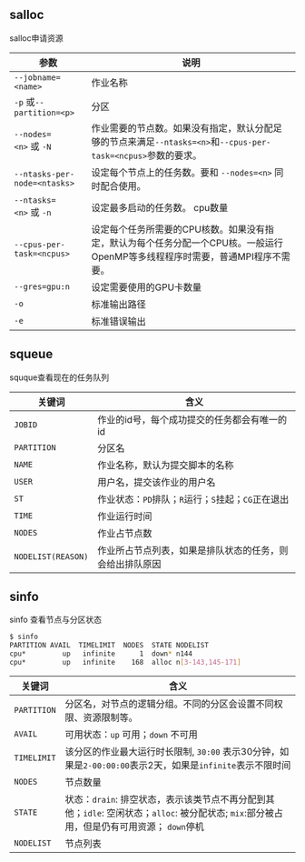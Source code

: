 ## salloc 
salloc申请资源

| **参数**                       | **说明**                                                                     |
| ---------------------------- | -------------------------------------------------------------------------- |
| `--job­name=<name>`          | 作业名称                                                                       |
| `-p` 或`--partition=<p>`      | 分区                                                                         |
| `--nodes=<n>` 或 `-N`         | 作业需要的节点数。如果没有指定，默认分配足够的节点来满足`--ntasks=<n>`和`--cpus-per-task=<ncpus>`参数的要求。 |
| `--ntasks-per-node=<ntasks>` | 设定每个节点上的任务数。要和 `--nodes=<n>` 同时配合使用。                                       |
| `--ntasks=<n>` 或 `-n`        | 设定最多启动的任务数。 cpu数量                                                          |
| `--cpus-per-task=<ncpus>`    | 设定每个任务所需要的CPU核数。如果没有指定，默认为每个任务分配一个CPU核。一般运行OpenMP等多线程程序时需要，普通MPI程序不需要。     |
| `--gres=gpu:n`               | 设定需要使用的GPU卡数量                                                              |
| `-o`                         | 标准输出路径                                                                     |
| `-e`                         | 标准错误输出                                                                     |

## squeue
squque查看现在的任务队列

| **关键词**            | **含义**                           |
| ------------------ | -------------------------------- |
| `JOBID`            | 作业的id号，每个成功提交的任务都会有唯一的id         |
| `PARTITION`        | 分区名                              |
| `NAME`             | 作业名称，默认为提交脚本的名称                  |
| `USER`             | 用户名，提交该作业的用户名                    |
| `ST`               | 作业状态：`PD`排队；`R`运行；`S`挂起；`CG`正在退出 |
| `TIME`             | 作业运行时间                           |
| `NODES`            | 作业占节点数                           |
| `NODELIST(REASON)` | 作业所占节点列表，如果是排队状态的任务，则会给出排队原因     |
## sinfo
sinfo  查看节点与分区状态
```bash
$ sinfo
PARTITION AVAIL  TIMELIMIT  NODES  STATE NODELIST
cpu*         up   infinite      1  down* n144
cpu*         up   infinite    168  alloc n[3-143,145-171]
```

| **关键词**     | **含义**                                                                                     |
| ----------- | ------------------------------------------------------------------------------------------ |
| `PARTITION` | 分区名，对节点的逻辑分组。不同的分区会设置不同权限、资源限制等。                                                           |
| `AVAIL`     | 可用状态：`up` 可用；`down` 不可用                                                                    |
| `TIMELIMIT` | 该分区的作业最大运行时长限制, `30:00` 表示30分钟，如果是`2-00:00:00`表示2天，如果是`infinite`表示不限时间                     |
| `NODES`     | 节点数量                                                                                       |
| `STATE`     | 状态：`drain`: 排空状态，表示该类节点不再分配到其他；`idle`: 空闲状态；`alloc`: 被分配状态; `mix`:部分被占用，但是仍有可用资源； `down`停机 |
| `NODELIST`  | 节点列表                                                                                       |
